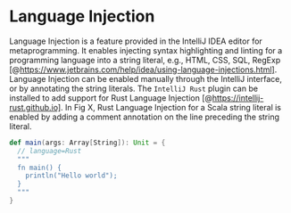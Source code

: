 # Language Injection

Language Injection is a feature provided in the IntelliJ IDEA editor for metaprogramming. It enables injecting syntax highlighting and linting for a programming language into a string literal, e.g., HTML, CSS, SQL, RegExp [@https://www.jetbrains.com/help/idea/using-language-injections.html]. Language Injection can be enabled manually through the IntelliJ interface, or by annotating the string literals. The `IntelliJ Rust` plugin can be installed to add support for Rust Language Injection [@https://intellij-rust.github.io]. In Fig X, Rust Language Injection for a Scala string literal is enabled by adding a comment annotation on the line preceding the string literal.

```scala
def main(args: Array[String]): Unit = {
  // language=Rust
  """
  fn main() {
    println("Hello world");
  }
  """ 
}
```

